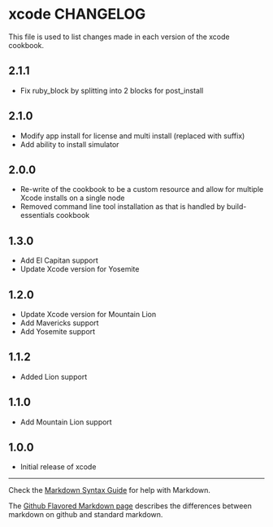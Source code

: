 xcode CHANGELOG
===============

This file is used to list changes made in each version of the xcode cookbook.

2.1.1
-----

- Fix ruby_block by splitting into 2 blocks for post_install

2.1.0
-----

- Modify app install for license and multi install (replaced with suffix)
- Add ability to install simulator

2.0.0
-----

- Re-write of the cookbook to be a custom resource and allow for multiple Xcode installs on a single node
- Removed command line tool installation as that is handled by build-essentials cookbook

1.3.0
-----

- Add El Capitan support
- Update Xcode version for Yosemite

1.2.0
-----

- Update Xcode version for Mountain Lion
- Add Mavericks support
- Add Yosemite support

1.1.2
-----

- Added Lion support

1.1.0
-----

- Add Mountain Lion support

1.0.0
-----
- Initial release of xcode

- - -
Check the [Markdown Syntax Guide](http://daringfireball.net/projects/markdown/syntax) for help with Markdown.

The [Github Flavored Markdown page](http://github.github.com/github-flavored-markdown/) describes the differences between markdown on github and standard markdown.
